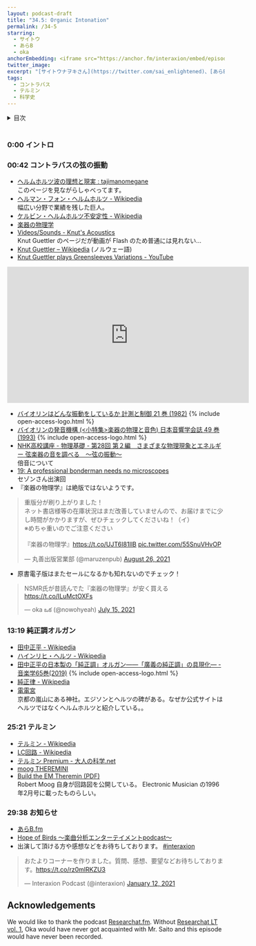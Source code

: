 ```yaml
---
layout: podcast-draft
title: "34.5: Organic Intonation"
permalink: /34-5
starring:
  - サイトウ
  - あらB
  - oka
anchorEmbedding: <iframe src="https://anchor.fm/interaxion/embed/episodes/34-5-Organic-Intonation---B--oka-e1egvtj" height="102px" width="500px" frameborder="0" scrolling="no"></iframe>
twitter_image: 
excerpt: "[サイトウナヲキさん](https://twitter.com/sai_enlightened)、[あらBさん](https://twitter.com/ark_B)、と[oka](https://twitter.com/nowohyeah)でコントラバスの弦の振動、純正調オルガン、テルミンなどについて話しました。"
tags:
  - コントラバス
  - テルミン
  - 科学史
---
```


<details>
<!-- https://github.com/gettalong/kramdown/issues/155#issuecomment-339793629 -->
<summary markdown='span'>目次</summary>
<nav>
  * this unordered seed list will be replaced by toc as unordered list
  {:toc}
<!-- https://stackoverflow.com/a/38419441/11480802 -->
</nav>
</details>
<br>

### 0:00 イントロ

### 00:42 コントラバスの弦の振動

- [ヘルムホルツ波の理想と現実 : tajimanomegane](https://tajimegane.exblog.jp/amp/25175172/)  
  このページを見ながらしゃべってます。
- [ヘルマン・フォン・ヘルムホルツ - Wikipedia](https://ja.wikipedia.org/wiki/%E3%83%98%E3%83%AB%E3%83%9E%E3%83%B3%E3%83%BB%E3%83%95%E3%82%A9%E3%83%B3%E3%83%BB%E3%83%98%E3%83%AB%E3%83%A0%E3%83%9B%E3%83%AB%E3%83%84)  
  幅広い分野で業績を残した巨人。
- [ケルビン・ヘルムホルツ不安定性 - Wikipedia](https://ja.wikipedia.org/wiki/%E3%82%B1%E3%83%AB%E3%83%93%E3%83%B3%E3%83%BB%E3%83%98%E3%83%AB%E3%83%A0%E3%83%9B%E3%83%AB%E3%83%84%E4%B8%8D%E5%AE%89%E5%AE%9A%E6%80%A7)
- [楽器の物理学](https://amzn.to/3gApL7Q)
- [Videos/Sounds - Knut's Acoustics](http://www.knutsacoustics.com/videos-sounds.html)  
  Knut Guettler のページだが動画が Flash のため普通には見れない...
- [Knut Guettler – Wikipedia](https://no.wikipedia.org/wiki/Knut_Guettler) (ノルウェー語)
- [Knut Guettler plays Greensleeves Variations - YouTube](https://youtu.be/yL3tlA-GfQE)

<div style="text-align: center;">
<iframe width="560" height="315" src="https://www.youtube.com/embed/yL3tlA-GfQE" title="YouTube video player" frameborder="0" allow="accelerometer; autoplay; clipboard-write; encrypted-media; gyroscope; picture-in-picture" allowfullscreen></iframe>
</div>

- [バイオリンはどんな振動をしているか 計測と制御 21 巻 (1982)](https://doi.org/10.11499/sicejl1962.21.21) {% include open-access-logo.html %}
- [バイオリンの発音機構 (<小特集>楽器の物理と音色) 日本音響学会誌 49 巻 (1993)](https://doi.org/10.20697/jasj.49.3_184) {% include open-access-logo.html %}
- [NHK高校講座 - 物理基礎 - 第28回 第２編　さまざまな物理現象とエネルギー 弦楽器の音を調べる　～弦の振動～](https://www.nhk.or.jp/kokokoza/tv/butsurikiso/archive/resume028.html)  
  倍音について
- [19: A professional bonderman needs no microscopes](https://interaxion-podcast.github.io/19)  
  セゾンさん出演回
- 『楽器の物理学』は絶版ではないようです。

<blockquote class="twitter-tweet tw-align-center"><p lang="ja" dir="ltr">重版分が刷り上がりました！<br>ネット書店様等の在庫状況はまだ改善していませんので、お届けまでに少し時間がかかりますが、ぜひチェックしてくださいね！（イ）<br>※めちゃ重いのでご注意ください<br><br>『楽器の物理学』<a href="https://t.co/UJT6I81IlB">https://t.co/UJT6I81IlB</a> <a href="https://t.co/55SnuVHvOP">pic.twitter.com/55SnuVHvOP</a></p>&mdash; 丸善出版営業部 (@maruzenpub) <a href="https://twitter.com/maruzenpub/status/1430741319035416580?ref_src=twsrc%5Etfw">August 26, 2021</a>
</blockquote> <script async src="https://platform.twitter.com/widgets.js" charset="utf-8"></script>

- 原書電子版はまたセールになるかも知れないのでチェック！

<blockquote class="twitter-tweet tw-align-center"><p lang="ja" dir="ltr">NSMR氏が昔読んでた『楽器の物理学』が安く買える<a href="https://t.co/ILuMctOXFs">https://t.co/ILuMctOXFs</a></p>&mdash; oka ఒక (@nowohyeah) <a href="https://twitter.com/nowohyeah/status/1415652491924963333?ref_src=twsrc%5Etfw">July 15, 2021</a>
</blockquote> <script async src="https://platform.twitter.com/widgets.js" charset="utf-8"></script>

### 13:19 純正調オルガン

- [田中正平 - Wikipedia](https://ja.wikipedia.org/wiki/%E7%94%B0%E4%B8%AD%E6%AD%A3%E5%B9%B3)
- [ハインリヒ・ヘルツ - Wikipedia](https://ja.wikipedia.org/wiki/%E3%83%8F%E3%82%A4%E3%83%B3%E3%83%AA%E3%83%92%E3%83%BB%E3%83%98%E3%83%AB%E3%83%84)
- [田中正平の日本製の「純正調」オルガン――「廣義の純正調」の具現化― - 音楽学65巻(2019)](https://doi.org/10.20591/ongakugaku.65.2_73) {% include open-access-logo.html %}
- [純正律 - Wikipedia](https://ja.wikipedia.org/wiki/%E7%B4%94%E6%AD%A3%E5%BE%8B)
- [電電宮](https://www.kokuzohourinji.com/dendengu.html)  
  京都の嵐山にある神社。エジソンとヘルツの碑がある。なぜか公式サイトはヘルツではなくヘルムホルツと紹介している。。

### 25:21 テルミン

- [テルミン - Wikipedia](https://ja.wikipedia.org/wiki/%E3%83%86%E3%83%AB%E3%83%9F%E3%83%B3)
- [LC回路 - Wikipedia](https://ja.wikipedia.org/wiki/LC%E5%9B%9E%E8%B7%AF)
- [テルミン Premium - 大人の科学.net](https://otonanokagaku.net/products/living/theremin/detail.html)
- [moog THEREMINI](https://amzn.to/3GE8xkr)
- [Build the EM Theremin (PDF)](https://www.cs.nmsu.edu/~rth/EMTheremin.pdf)  
  Robert Moog 自身が回路図を公開している。 Electronic Musician の1996年2月号に載ったものらしい。

### 29:38 お知らせ

- [あらB.fm](https://anchor.fm/arkbfm)
- [Hope of Birds 〜楽曲分析エンターテイメントpodcast〜](https://twitter.com/birds_hope)
- 出演して頂ける方や感想などをお待ちしております。 [#interaxion](https://twitter.com/hashtag/interaxion)

<blockquote class="twitter-tweet tw-align-center"><p lang="ja" dir="ltr">おたよりコーナーを作りました。質問、感想、要望などお待ちしております。<a href="https://t.co/rz0mlRKZU3">https://t.co/rz0mlRKZU3</a></p>— Interaxion Podcast (@interaxion) <a href="https://twitter.com/interaxion/status/1348936492488421378?ref_src=twsrc%5Etfw">January 12, 2021</a>
</blockquote> <script async src="https://platform.twitter.com/widgets.js" charset="utf-8"></script>

## Acknowledgements

We would like to thank the podcast [Researchat.fm](https://researchat.fm/). Without [Researchat LT vol. 1](https://researchat.fm/blog/8/), Oka would have never got acquainted with Mr. Saito and this episode would have never been recorded.
